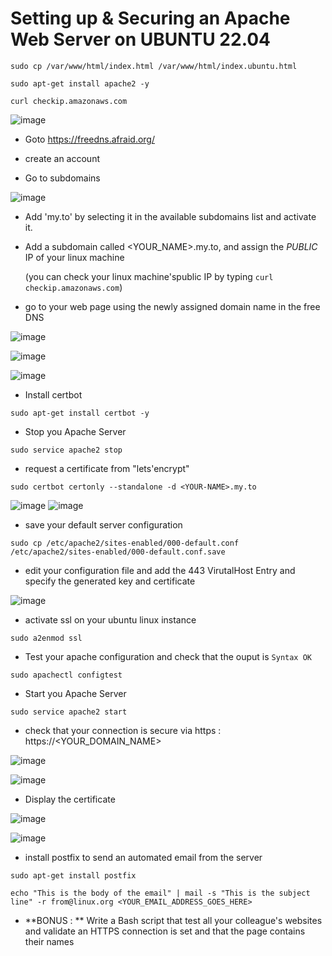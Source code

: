 # Setting up & Securing an Apache Web Server on UBUNTU 22.04


```
sudo cp /var/www/html/index.html /var/www/html/index.ubuntu.html

sudo apt-get install apache2 -y

curl checkip.amazonaws.com
```
![image](https://user-images.githubusercontent.com/28993140/213912238-1a1a844f-4d31-482a-af2d-19b0cc5772c7.png)

- Goto https://freedns.afraid.org/

- create an account

- Go to subdomains

![image](https://user-images.githubusercontent.com/28993140/213912372-43e16d53-5267-4920-b23e-f0676cabd76a.png)

- Add 'my.to' by selecting it in the available subdomains list and activate it.

- Add a subdomain called <YOUR_NAME>.my.to, and assign the *PUBLIC* IP of your linux machine 

  (you can check your linux machine'spublic IP by typing `curl checkip.amazonaws.com`)

- go to your web page using the newly assigned domain name in the free DNS

![image](https://user-images.githubusercontent.com/28993140/213912743-66f0795b-856d-44fd-aa8e-4421bf648aed.png)


![image](https://user-images.githubusercontent.com/28993140/213912386-ebbf335a-d5a6-42a7-ada0-cc9931bce998.png)

![image](https://user-images.githubusercontent.com/28993140/213912627-1031cbef-e58a-48fa-b0e9-86aadef4315c.png)



- Install certbot

```
sudo apt-get install certbot -y
```

- Stop you Apache Server

`sudo service apache2 stop`

- request a certificate from "lets'encrypt"

`sudo certbot certonly --standalone -d <YOUR-NAME>.my.to`

![image](https://user-images.githubusercontent.com/28993140/213913290-f1d78933-1225-4787-87a1-74c9aa95e748.png)
![image](https://user-images.githubusercontent.com/28993140/213913311-39a055c7-51bd-4167-802c-d46cd9f6688b.png)


- save your default server configuration

```
sudo cp /etc/apache2/sites-enabled/000-default.conf /etc/apache2/sites-enabled/000-default.conf.save
```

- edit your configuration file and add the 443 VirutalHost Entry and specify the generated key and certificate

![image](https://user-images.githubusercontent.com/28993140/213913697-67a88595-e47d-4bc8-96a1-0cd51835d998.png)

- activate ssl on your ubuntu linux instance

`sudo a2enmod ssl`

- Test your apache configuration and check that the ouput is `Syntax OK`

`sudo apachectl configtest`

- Start you Apache Server

`sudo service apache2 start`

- check that your connection is secure via https : https://<YOUR_DOMAIN_NAME>

![image](https://user-images.githubusercontent.com/28993140/213914381-bda8531f-a373-4825-9537-024cb3c7cc6f.png)

![image](https://user-images.githubusercontent.com/28993140/213914447-e626c261-a889-4a85-9eed-82b2a4da30a3.png)

- Display the certificate

![image](https://user-images.githubusercontent.com/28993140/213914483-0c74cd88-afd6-4953-a781-6a6bbdbdc1b3.png)

![image](https://user-images.githubusercontent.com/28993140/213914503-128dab1c-9f96-4bf3-bebb-b3fcc39ff192.png)

- install postfix to send an automated email from the server

```
sudo apt-get install postfix
```

```
echo "This is the body of the email" | mail -s "This is the subject line" -r from@linux.org <YOUR_EMAIL_ADDRESS_GOES_HERE>
```


- **BONUS : **
Write a Bash script that test all your colleague's websites and validate an HTTPS connection is set and that the page contains their names
